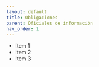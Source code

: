 ```yaml
---
layout: default
title: Obligaciones
parent: Oficiales de información
nav_order: 1
---
```


- Item 1
- Item 2
- Item 3
